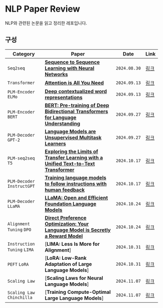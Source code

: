 # NLP Paper Review

NLP와 관련된 논문을 읽고 정리한 레포입니다. 

## 구성 
|**Category**|**Paper**|**Date**|**Link**|
| ------------------------ | ------------| ----------- |----------- |
|`Seq2seq`|[**Sequence to Sequence Learning with Neural Networks**](https://github.com/ssunbear/NLP_Paper_Review/tree/main/Sequence%20to%20Sequence%20Learning%20with%20Neural%20Networks)|`2024.08.30`|[링크](https://arxiv.org/abs/1409.3215)|
|`Transformer`|[**Attention is All You Need**](https://github.com/ssunbear/NLP_Paper_Review/tree/main/Attention%20is%20All%20You%20Need)|`2024.09.13`|[링크](https://arxiv.org/abs/1706.03762)|
|`PLM-Encoder` `ELMo`|[**Deep contextualized word representations**](https://github.com/ssunbear/NLP_Paper_Review/tree/main/Deep%20contextualized%20word%20representations)|`2024.09.13`|[링크](https://arxiv.org/abs/1802.05365)|
|`PLM-Encoder` `BERT`|[**BERT: Pre-training of Deep Bidirectional Transformers for Language Understanding**](https://github.com/ssunbear/NLP_Paper_Review/tree/main/BERT:%20Pre-training%20of%20Deep%20Bidirectional%20Transformers%20for%20Language%20Understanding)|`2024.09.27`|[링크](https://arxiv.org/abs/1409.3215)|
|`PLM-Decoder` `GPT-2`|[**Language Models are Unsupervised Multitask Learners**](https://github.com/ssunbear/NLP_Paper_Review/tree/main/Language%20Models%20are%20Unsupervised%20Multitask%20Learners)|`2024.09.27`|[링크](https://cdn.openai.com/better-language-models/language_models_are_unsupervised_multitask_learners.pdf)|
|`PLM-seq2seq` `T5`|[**Exploring the Limits of Transfer Learning with a Unified Text-to-Text Transformer**](https://github.com/ssunbear/NLP_Paper_Review/tree/main/Exploring%20the%20Limits%20of%20Transfer%20Learning%20with%20a%20Unified%20Text-to-Text%20Transformer)|`2024.10.17`|[링크](https://arxiv.org/abs/1910.10683)|
|`PLM-Decoder` `InstructGPT`|[**Training language models to follow instructions with human feedback**](https://github.com/ssunbear/NLP_Paper_Review/tree/main/Training%20language%20models%20to%20follow%20instructions%20with%20human%20feedback)|`2024.10.17`|[링크](https://arxiv.org/abs/2203.02155)|
|`PLM-Decoder` `LLaMA`|[**LLaMA: Open and Efficient Foundation Language Models**](https://github.com/ssunbear/NLP_Paper_Review/tree/main/LLaMA%3A%20Open%20and%20Efficient%20Foundation%20Language%20Models)|`2024.10.24`|[링크](https://arxiv.org/abs/2302.13971)|
|`Alignment Tuning` `DPO`|[**Direct Preference Optimization: Your Language Model is Secretly a Reward Model**](https://github.com/ssunbear/NLP_Paper_Review/tree/main/Direct%20Preference%20Optimization%3A%20Your%20Language%20Model%20is%20Secretly%20a%20Reward%20Model)|`2024.10.24`|[링크](https://arxiv.org/abs/2305.18290)|
|`Instruction Tuning` `LIMA`|[**LIMA: Less Is More for Alignment**]|`2024.10.31`|[링크](https://arxiv.org/abs/2305.11206)|
|`PEFT` `LoRA`|[**LoRA: Low-Rank Adaptation of Large Language Models**]|`2024.10.31`|[링크](https://arxiv.org/abs/2302.13971)|
|`Scaling Law`|[**Scaling Laws for Neural Language Models**]|`2024.11.07`|[링크](https://arxiv.org/abs/2001.08361)|
|`Scaling Law` `Chinchilla`|[**Training Compute-Optimal Large Language Models**]|`2024.11.07`|[링크](https://arxiv.org/abs/2203.15556)|
